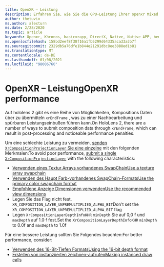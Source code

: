 ```yaml
---
title: OpenXR – Leistung
description: Erfahren Sie, wie Sie die GPU-Leistung Ihrer openxr Mixed Reality-Anwendungen debuggen.
author: thetuvix
ms.author: alexturn
ms.date: 2/28/2020
ms.topic: article
keywords: Openxr, Khronos, basicxrapp, DirectX, Native, Native APP, benutzerdefiniertes Modul, Middleware, Leistung, Optimierung, GPU-Debugging, renderdoc, pix
ms.openlocfilehash: 158bd2eef8f38f16a1fb5299d64335aca33a3b7f
ms.sourcegitcommit: 2329db5a76dfe1b844e21291dbc8ee3888ed1b81
ms.translationtype: MT
ms.contentlocale: de-DE
ms.lasthandoff: 01/08/2021
ms.locfileid: "98006760"
---
```

# <a name="openxr-performance"></a><span data-ttu-id="49fb6-104">OpenXR – Leistung</span><span class="sxs-lookup"><span data-stu-id="49fb6-104">OpenXR performance</span></span>

<span data-ttu-id="49fb6-105">Auf hololens 2 gibt es eine Reihe von Möglichkeiten, Kompositions Daten über zu übermitteln `xrEndFrame` , was zu einer Nachbearbeitung und spürbaren Leistungseinbußen führen kann.</span><span class="sxs-lookup"><span data-stu-id="49fb6-105">On HoloLens 2, there are a number of ways to submit composition data through `xrEndFrame`, which can result in post-processing and noticeable performance penalties.</span></span>

<span data-ttu-id="49fb6-106">Um eine schlechte Leistung zu vermeiden, [senden `XrCompositionProjectionLayer` Sie eine einzelne](openxr-best-practices.md#use-a-single-projection-layer) mit den folgenden Merkmalen:</span><span class="sxs-lookup"><span data-stu-id="49fb6-106">To avoid poor performance, [submit a single `XrCompositionProjectionLayer`](openxr-best-practices.md#use-a-single-projection-layer) with the following characteristics:</span></span>

* [<span data-ttu-id="49fb6-107">Verwenden eines Textur Arrays vorhandenes SwapChain</span><span class="sxs-lookup"><span data-stu-id="49fb6-107">Use a texture array swapchain</span></span>](openxr-best-practices.md#render-with-texture-array-and-vprt)
* [<span data-ttu-id="49fb6-108">Verwenden des Haupt Farb-vorhandenes SwapChain-Formats</span><span class="sxs-lookup"><span data-stu-id="49fb6-108">Use the primary color swapchain format</span></span>](openxr-best-practices.md#select-a-swapchain-format)
* [<span data-ttu-id="49fb6-109">Empfohlene Anzeige Dimensionen verwenden</span><span class="sxs-lookup"><span data-stu-id="49fb6-109">Use the recommended view dimensions</span></span>](openxr-best-practices.md#render-with-recommended-rendering-parameters-and-frame-timing)
* <span data-ttu-id="49fb6-110">Legen Sie das Flag nicht fest. `XR_COMPOSITION_LAYER_UNPREMULTIPLIED_ALPHA_BIT`</span><span class="sxs-lookup"><span data-stu-id="49fb6-110">Don't set the `XR_COMPOSITION_LAYER_UNPREMULTIPLIED_ALPHA_BIT` flag</span></span>
* <span data-ttu-id="49fb6-111">Legen `XrCompositionLayerDepthInfoKHR` `minDepth` Sie auf 0,0 f und `maxDepth` auf 1.0 f fest.</span><span class="sxs-lookup"><span data-stu-id="49fb6-111">Set the `XrCompositionLayerDepthInfoKHR` `minDepth` to 0.0f and `maxDepth` to 1.0f</span></span>

<span data-ttu-id="49fb6-112">Für eine bessere Leistung sollten Sie Folgendes beachten:</span><span class="sxs-lookup"><span data-stu-id="49fb6-112">For better performance, consider:</span></span>

* [<span data-ttu-id="49fb6-113">Verwenden des 16-Bit-Tiefen Formats</span><span class="sxs-lookup"><span data-stu-id="49fb6-113">Using the 16-bit depth format</span></span>](openxr-best-practices.md#choose-a-reasonable-depth-range)
* [<span data-ttu-id="49fb6-114">Erstellen von instanziierten zeichnen-aufrufen</span><span class="sxs-lookup"><span data-stu-id="49fb6-114">Making instanced draw calls</span></span>](openxr-best-practices.md#render-with-texture-array-and-vprt)
